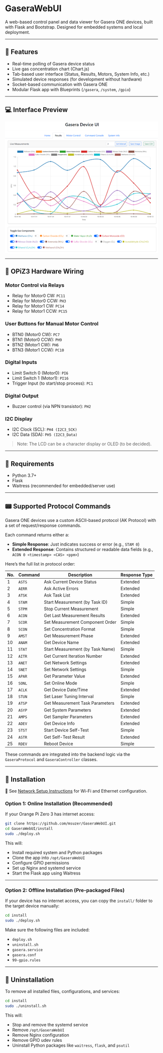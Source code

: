 # GaseraWebUI

A web-based control panel and data viewer for Gasera ONE devices, built with Flask and Bootstrap. Designed for embedded systems and local deployment.

---

## 🚀 Features

- Real-time polling of Gasera device status
- Live gas concentration chart (Chart.js)
- Tab-based user interface (Status, Results, Motors, System Info, etc.)
- Simulated device responses (for development without hardware)
- Socket-based communication with Gasera ONE
- Modular Flask app with Blueprints (`/gasera`, `/system`, `/gpio`)

---

## 💻 Interface Preview

![Gasera Web UI Screenshot](preview.png)

---

## 💽 OPiZ3 Hardware Wiring

### Motor Control via Relays
- Relay for Motor0 CW: `PC11`
- Relay for Motor0 CCW: `PH3`
- Relay for Motor1 CW: `PC14`
- Relay for Motor1 CCW: `PC15`

### User Buttons for Manual Motor Control
- BTN0 (Motor0 CW): `PC7`
- BTN1 (Motor0 CCW): `PH9`
- BTN2 (Motor1 CW): `PH6`
- BTN3 (Motor1 CCW): `PC10`

### Digital Inputs
- Limit Switch 0 (Motor0): `PI6`
- Limit Switch 1 (Motor1): `PI16`
- Trigger Input (to start/stop process): `PC1`

### Digital Output
- Buzzer control (via NPN transistor): `PH2`

### I2C Display
- I2C Clock (SCL): `PH4 (I2C3_SCK)`
- I2C Data (SDA): `PH5 (I2C3_Data)`

> Note: The LCD can be a character display or OLED (to be decided).

---

## 📆 Requirements

- Python 3.7+
- Flask
- Waitress (recommended for embedded/server use)

---

## 📟 Supported Protocol Commands

Gasera ONE devices use a custom ASCII-based protocol (AK Protocol) with a set of request/response commands.

Each command returns either a:

- **Simple Response**: Just indicates success or error (e.g., `STAM 0`)
- **Extended Response**: Contains structured or readable data fields (e.g., `ACON 0 <timestamp> <CAS> <ppm>`)

Here’s the full list in protocol order:

| No. | Command | Description                      | Response Type |
| --- | ------- | -------------------------------- | ------------- |
| 1   | `ASTS`  | Ask Current Device Status        | Extended      |
| 2   | `AERR`  | Ask Active Errors                | Extended      |
| 3   | `ATSK`  | Ask Task List                    | Extended      |
| 4   | `STAM`  | Start Measurement (by Task ID)   | Simple        |
| 5   | `STPM`  | Stop Current Measurement         | Simple        |
| 6   | `ACON`  | Get Last Measurement Results     | Extended      |
| 7   | `SCOR`  | Set Measurement Component Order  | Simple        |
| 8   | `SCON`  | Set Concentration Format         | Simple        |
| 9   | `AMST`  | Get Measurement Phase            | Extended      |
| 10  | `ANAM`  | Get Device Name                  | Extended      |
| 11  | `STAT`  | Start Measurement (by Task Name) | Simple        |
| 12  | `AITR`  | Get Current Iteration Number     | Extended      |
| 13  | `ANET`  | Get Network Settings             | Extended      |
| 14  | `SNET`  | Set Network Settings             | Simple        |
| 15  | `APAR`  | Get Parameter Value              | Extended      |
| 16  | `SONL`  | Set Online Mode                  | Simple        |
| 17  | `ACLK`  | Get Device Date/Time             | Extended      |
| 18  | `STUN`  | Set Laser Tuning Interval        | Simple        |
| 19  | `ATSP`  | Get Measurement Task Parameters  | Extended      |
| 20  | `ASYP`  | Get System Parameters            | Extended      |
| 21  | `AMPS`  | Get Sampler Parameters           | Extended      |
| 22  | `ADEV`  | Get Device Info                  | Extended      |
| 23  | `STST`  | Start Device Self-Test           | Simple        |
| 24  | `ASTR`  | Get Self-Test Result             | Extended      |
| 25  | `RDEV`  | Reboot Device                    | Simple        |

These commands are integrated into the backend logic via the `GaseraProtocol` and `GaseraController` classes.

---

## 🚀 Installation

📄 See [Network Setup Instructions](docs/network_setup.md) for Wi-Fi and Ethernet configuration.

### Option 1: Online Installation (Recommended)

If your Orange Pi Zero 3 has internet access:

```bash
git clone https://github.com/msuzer/GaseraWebUI.git
cd GaseraWebUI/install
sudo ./deploy.sh
```

This will:

- Install required system and Python packages
- Clone the app into `/opt/GaseraWebUI`
- Configure GPIO permissions
- Set up Nginx and systemd service
- Start the Flask app using Waitress

---

### Option 2: Offline Installation (Pre-packaged Files)

If your device has no internet access, you can copy the `install/` folder to the target device manually:

```bash
cd install
sudo ./deploy.sh
```

Make sure the following files are included:

- `deploy.sh`
- `uninstall.sh`
- `gasera.service`
- `gasera.conf`
- `99-gpio.rules`

---

## 🧹 Uninstallation

To remove all installed files, configurations, and services:

```bash
cd install
sudo ./uninstall.sh
```

This will:

- Stop and remove the systemd service
- Remove `/opt/GaseraWebUI`
- Remove Nginx configuration
- Remove GPIO udev rules
- Uninstall Python packages like `waitress`, `flask`, and `psutil`
